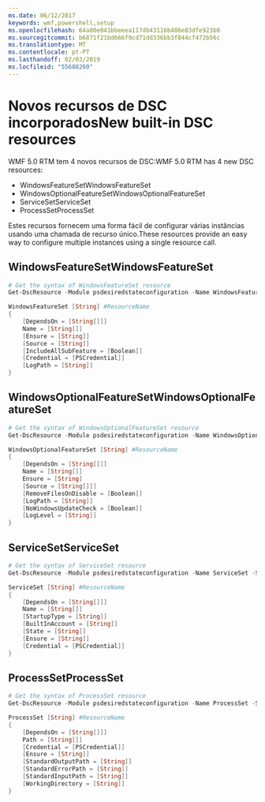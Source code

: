 ```yaml
---
ms.date: 06/12/2017
keywords: wmf,powershell,setup
ms.openlocfilehash: 64a00e041bbeeea117db43116b486e83dfe923b0
ms.sourcegitcommit: b6871f21bd666f9cd71dd336bb3f844cf472b56c
ms.translationtype: MT
ms.contentlocale: pt-PT
ms.lasthandoff: 02/03/2019
ms.locfileid: "55688260"
---
```

# <a name="new-built-in-dsc-resources"></a><span data-ttu-id="669d9-102">Novos recursos de DSC incorporados</span><span class="sxs-lookup"><span data-stu-id="669d9-102">New built-in DSC resources</span></span>

<span data-ttu-id="669d9-103">WMF 5.0 RTM tem 4 novos recursos de DSC:</span><span class="sxs-lookup"><span data-stu-id="669d9-103">WMF 5.0 RTM has 4 new DSC resources:</span></span>
* <span data-ttu-id="669d9-104">WindowsFeatureSet</span><span class="sxs-lookup"><span data-stu-id="669d9-104">WindowsFeatureSet</span></span>
* <span data-ttu-id="669d9-105">WindowsOptionalFeatureSet</span><span class="sxs-lookup"><span data-stu-id="669d9-105">WindowsOptionalFeatureSet</span></span>
* <span data-ttu-id="669d9-106">ServiceSet</span><span class="sxs-lookup"><span data-stu-id="669d9-106">ServiceSet</span></span>
* <span data-ttu-id="669d9-107">ProcessSet</span><span class="sxs-lookup"><span data-stu-id="669d9-107">ProcessSet</span></span>

<span data-ttu-id="669d9-108">Estes recursos fornecem uma forma fácil de configurar várias instâncias usando uma chamada de recurso único.</span><span class="sxs-lookup"><span data-stu-id="669d9-108">These resources provide an easy way to configure multiple instances using a single resource call.</span></span>

## <a name="windowsfeatureset"></a><span data-ttu-id="669d9-109">WindowsFeatureSet</span><span class="sxs-lookup"><span data-stu-id="669d9-109">WindowsFeatureSet</span></span>

```powershell
# Get the syntax of WindowsFeatureSet resource
Get-DscResource -Module psdesiredstateconfiguration -Name WindowsFeatureSet -Syntax

WindowsFeatureSet [String] #ResourceName
{
    [DependsOn = [String[]]]
    Name = [String[]]
    [Ensure = [String]]
    [Source = [String]]
    [IncludeAllSubFeature = [Boolean]]
    [Credential = [PSCredential]]
    [LogPath = [String]]
}
```

## <a name="windowsoptionalfeatureset"></a><span data-ttu-id="669d9-110">WindowsOptionalFeatureSet</span><span class="sxs-lookup"><span data-stu-id="669d9-110">WindowsOptionalFeatureSet</span></span>

```powershell
# Get the syntax of WindowsOptionalFeatureSet resource
Get-DscResource -Module psdesiredstateconfiguration -Name WindowsOptionalFeatureSet -Syntax

WindowsOptionalFeatureSet [String] #ResourceName
{
    [DependsOn = [String[]]]
    Name = [String[]]
    Ensure = [String]
    [Source = [String[]]]
    [RemoveFilesOnDisable = [Boolean]]
    [LogPath = [String]]
    [NoWindowsUpdateCheck = [Boolean]]
    [LogLevel = [String]]
}
```

## <a name="serviceset"></a><span data-ttu-id="669d9-111">ServiceSet</span><span class="sxs-lookup"><span data-stu-id="669d9-111">ServiceSet</span></span>

```powershell
# Get the syntax of ServiceSet resource
Get-DscResource -Module psdesiredstateconfiguration -Name ServiceSet -Syntax

ServiceSet [String] #ResourceName
{
    [DependsOn = [String[]]]
    Name = [String[]]
    [StartupType = [String]]
    [BuiltInAccount = [String]]
    [State = [String]]
    [Ensure = [String]]
    [Credential = [PSCredential]]
}
```

## <a name="processset"></a><span data-ttu-id="669d9-112">ProcessSet</span><span class="sxs-lookup"><span data-stu-id="669d9-112">ProcessSet</span></span>

```powershell
# Get the syntax of ProcessSet resource
Get-DscResource -Module psdesiredstateconfiguration -Name ProcessSet -Syntax

ProcessSet [String] #ResourceName
{
    [DependsOn = [String[]]]
    Path = [String[]]
    [Credential = [PSCredential]]
    [Ensure = [String]]
    [StandardOutputPath = [String]]
    [StandardErrorPath = [String]]
    [StandardInputPath = [String]]
    [WorkingDirectory = [String]]
}
```
